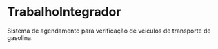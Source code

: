 # TrabalhoIntegrador
Sistema de agendamento para verificação de veiculos de transporte de gasolina.
